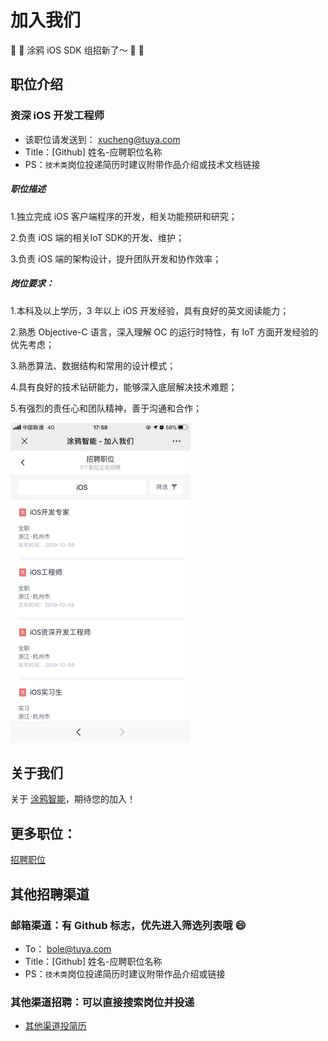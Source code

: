 #  加入我们

🎉 🎉 涂鸦 iOS SDK 组招新了～ 🎉 🎉

## 职位介绍

### 资深 iOS 开发工程师

- 该职位请发送到： xucheng@tuya.com
- Title：[Github] 姓名-应聘职位名称
- PS：`技术类`岗位投递简历时建议附带作品介绍或技术文档链接

##### 职位描述

1.独立完成 iOS 客户端程序的开发，相关功能预研和研究；

2.负责 iOS 端的相关IoT SDK的开发、维护；

3.负责 iOS 端的架构设计，提升团队开发和协作效率；

##### 岗位要求：

1.本科及以上学历，3 年以上 iOS 开发经验，具有良好的英文阅读能力；

2.熟悉 Objective-C 语言，深入理解  OC 的运行时特性，有 IoT 方面开发经验的优先考虑；

3.熟悉算法、数据结构和常用的设计模式；

4.具有良好的技术钻研能力，能够深入底层解决技术难题；

5.有强烈的责任心和团队精神，善于沟通和合作；



<img src="./images/ios-joinus1.png" alt="image-20200525175855514" style="zoom:50%;" />

## 关于我们

关于 [涂鸦智能](https://tuya.com/)，期待您的加入！

## 更多职位：

[招聘职位](https://app.mokahr.com/apply/tuya/3236#/?_k=hkx2cx)

## 其他招聘渠道

### 邮箱渠道：有 Github 标志，优先进入筛选列表哦 😄

- To： bole@tuya.com
- Title：[Github] 姓名-应聘职位名称
- PS：`技术类`岗位投递简历时建议附带作品介绍或链接

### 其他渠道招聘：可以直接搜索岗位并投递

- [其他渠道投简历](https://app.mokahr.com/apply/tuya/3236#/?anchorName=007&sourceToken=&_k=mvljbz)